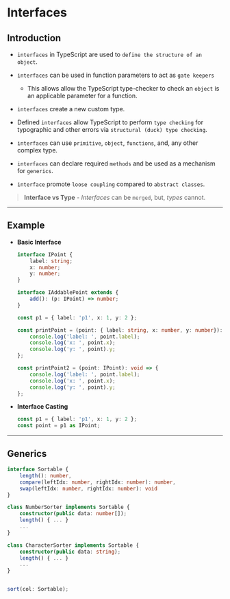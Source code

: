 # Interfaces

## Introduction

* `interfaces` in TypeScript are used to `define the structure of an object`.

* `interfaces` can be used in function parameters to act as `gate keepers`

    * This allows allow the TypeScript type-checker to check an `object` is an applicable parameter for a function.  

* `interfaces` create a new custom type.

* Defined `interfaces` allow TypeScript to perform `type checking` for typographic and other errors via `structural (duck) type checking`.

* `interfaces` can use `primitive`, `object`, `functions`, and, any other complex type.

* `interfaces` can declare required `methods` and be used as a mechanism for `generics`.

* `interface` promote `loose coupling` compared to `abstract classes`.

> __Interface vs Type__ - _Interfaces_ can be `merged`, but, _types_ cannot. 

---

## Example

* __Basic Interface__

    ```ts
    interface IPoint {
        label: string;
        x: number;
        y: number;
    }

    interface IAddablePoint extends {
        add(): (p: IPoint) => number;
    }

    const p1 = { label: 'p1', x: 1, y: 2 };

    const printPoint = (point: { label: string, x: number, y: number}): void => {
        console.log('label: ', point.label);
        console.log('x: ', point.x);
        console.log('y: ', point).y;
    };

    const printPoint2 = (point: IPoint): void => {
        console.log('label: ', point.label);
        console.log('x: ', point.x);
        console.log('y: ', point).y;
    };


    ```  

* __Interface Casting__

    ```ts
    const p1 = { label: 'p1', x: 1, y: 2 };
    const point = p1 as IPoint;
    ```

---

## Generics

```ts
interface Sortable {
    length(): number,
    compare(leftIdx: number, rightIdx: number): number, 
    swap(leftIdx: number, rightIdx: number): void 
}

class NumberSorter implements Sortable {
    constructor(public data: number[]);
    length() { ... }
    ...
}

class CharacterSorter implements Sortable {
    constructor(public data: string);
    length() { ... }
    ...
}


sort(col: Sortable);
```